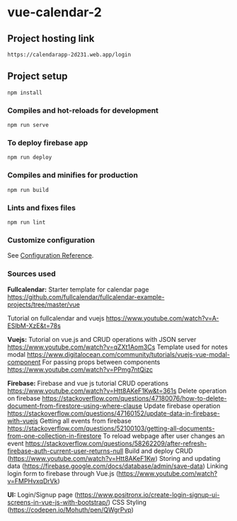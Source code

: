 # vue-calendar-2

## Project hosting link
```
https://calendarapp-2d231.web.app/login
```

## Project setup
```
npm install
```

### Compiles and hot-reloads for development
```
npm run serve
```

### To deploy firebase app
```
npm run deploy
```

### Compiles and minifies for production
```
npm run build
```

### Lints and fixes files
```
npm run lint

```

### Customize configuration
See [Configuration Reference](https://cli.vuejs.org/config/).

### Sources used
**Fullcalendar:**
Starter template for calendar page
https://github.com/fullcalendar/fullcalendar-example-projects/tree/master/vue

Tutorial on fullcalendar and vuejs
https://www.youtube.com/watch?v=A-ESlbM-XzE&t=78s 

**Vuejs:**
Tutorial on vue.js and CRUD operations with JSON server https://www.youtube.com/watch?v=qZXt1Aom3Cs
Template used for  notes modal https://www.digitalocean.com/community/tutorials/vuejs-vue-modal-component 
For passing props between components https://www.youtube.com/watch?v=PPmg7ntQjzc

**Firebase:**
Firebase and vue js tutorial CRUD operations https://www.youtube.com/watch?v=Htt8AKeF1Kw&t=361s
Delete operation on firebase https://stackoverflow.com/questions/47180076/how-to-delete-document-from-firestore-using-where-clause
Update firebase operation https://stackoverflow.com/questions/47160152/update-data-in-firebase-with-vuejs
Getting all events from firebase https://stackoverflow.com/questions/52100103/getting-all-documents-from-one-collection-in-firestore
To reload webpage after user changes an event https://stackoverflow.com/questions/58262209/after-refresh-firebase-auth-current-user-returns-null
Build and deploy CRUD (https://www.youtube.com/watch?v=Htt8AKeF1Kw)
Storing and updating data (https://firebase.google.com/docs/database/admin/save-data)
Linking login form to firebase through Vue.js (https://www.youtube.com/watch?v=FMPHvxqDrVk)

**UI:**
Login/Signup page (https://www.positronx.io/create-login-signup-ui-screens-in-vue-js-with-bootstrap/)
CSS Styling (https://codepen.io/Mohuth/pen/QWgrPvp)

